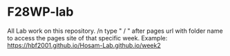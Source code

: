 # F28WP-lab
All Lab work on this repository. /n
type " / " after pages url with folder name to access the pages site of that specific week. Example:
https://hbf2001.github.io/Hosam-Lab.github.io/week2
